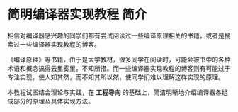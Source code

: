 # 简明编译器实现教程 简介

相信对编译器感兴趣的同学们都有尝试阅读过一些编译原理相关的书籍，或者是搜索过一些编译器实现教程的博客。

《编译原理》等书籍，由于是大学教材，很多同学在阅读时，可能会被书中的各种术语和概念搞得云里雾里，不知所措。而一些编译器实现教程的博客则有可能过于专注实现，使人知其然，而不知其所以然，使同学们难以理解这样实现的原理。 

本教程试图结合理论与实践，在 **工程导向** 的基础上，简洁明晰地介绍编译器各组成部分的原理及具体实现方法。

<!--
# 配套实验作业

实验作业一行代码都没写捏

[GirlsBandCompiler/GBC-labs](https://github.com/GirlsBandCompiler/GBC-labs) 是本课程的配套实验作业，包含了编译器设计的各个方面，帮助同学们更好地理解编译器的设计与实现。
-->
